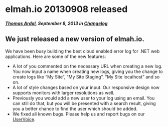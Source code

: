 # elmah.io 20130908 released

##### [Thomas Ardal](http://elmah.io/about/), September 8, 2013 in [Changelog](/category/changelog/)

## We just released a new version of elmah.io.

We have been busy building the best cloud enabled error log for .NET web applications. Here are some of the new features:

- A lot of you commented on the necessary URL when creating a new log. You now input a name when creating new logs, giving you the change to create logs like “My Site”, “My Site Staging”, “My Site localhost” and so on.
- A lot of style changes based on your input. Our responsive design now supports monitors with larger resolutions as well.
- Previously you would add a new user to your log using an email. You can still do that, but you will be presented with a search result, giving you a better chance to find the user which should be added.
- We fixed all known bugs. Please help us and report bugs on our [UserVoice](http://elmahio.uservoice.com/).